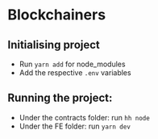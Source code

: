 # Blockchainers

## Initialising project
- Run `yarn add` for node_modules
- Add the respective `.env` variables

## Running the project:
- Under the contracts folder: run `hh node`
- Under the FE folder: run `yarn dev`
